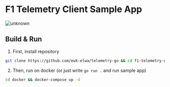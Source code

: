 # F1 Telemetry Client Sample App

![unknown](https://user-images.githubusercontent.com/20264712/121112897-ccc2fb00-c819-11eb-9739-91ccddcbcdc4.png)

## Build & Run

1. First, install repository

```bash
git clone https://github.com/ewk-elwa/telemetry-go && cd f1-telemetry-go
```

2. Then, run on docker (or just write `go run .` and run sample app)
```bash
cd docker && docker-compose up -d
```
